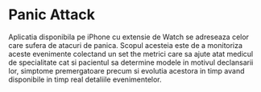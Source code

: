 # Panic Attack
Aplicatia disponibila pe iPhone cu extensie de Watch se adreseaza celor care sufera de atacuri de panica.
Scopul acesteia este de a monitoriza aceste evenimente colectand un set the metrici care sa ajute atat
medicul de specialitate cat si pacientul sa determine modele in motivul declansarii lor, simptome premergatoare
precum si evolutia acestora in timp avand disponibile in timp real detaliile evenimentelor.
